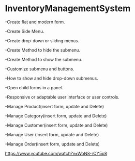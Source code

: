 # InventoryManagementSystem


-Create flat and modern form.

-Create Side Menu.

-Create drop-down or sliding menus.

-Create Method to hide the submenu.

-Create Method to show the submenu.

-Customize submenu and buttons.

-How to show and hide drop-down submenus.

-Open child forms in a panel.

-Responsive or adaptable user interface or user controls.

-Manage Product(insert form, update and Delete)

-Manage Category(insert form, update and Delete)

-Manage Customer(insert form, update and Delete)

-Manage User (insert form, update and Delete)

-Manage Order(insert form, update and Delete)

https://www.youtube.com/watch?v=WoN8-rCY5o8

